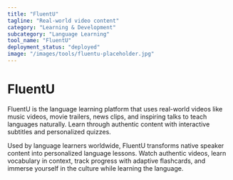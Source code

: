 ```yaml
---
title: "FluentU"
tagline: "Real-world video content"
category: "Learning & Development"
subcategory: "Language Learning"
tool_name: "FluentU"
deployment_status: "deployed"
image: "/images/tools/fluentu-placeholder.jpg"
---
```


# FluentU

FluentU is the language learning platform that uses real-world videos like music videos, movie trailers, news clips, and inspiring talks to teach languages naturally. Learn through authentic content with interactive subtitles and personalized quizzes.

Used by language learners worldwide, FluentU transforms native speaker content into personalized language lessons. Watch authentic videos, learn vocabulary in context, track progress with adaptive flashcards, and immerse yourself in the culture while learning the language.